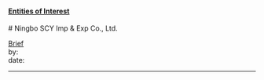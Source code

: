 #### [Entities of Interest](/list.html)
<link rel="stylesheet" type="text/css" href="../../assets/style.css">
# Ningbo SCY Imp & Exp Co., Ltd.

[comment]: <> (Add/Remove information below as you want)
[comment]: <> (Markdown cheatsheet: https://github.com/adam-p/markdown-here/wiki/Markdown-Cheatsheet)
[Brief](Brief.md)  
by:  
date:  

---
[comment]: <> (Add your content here)
